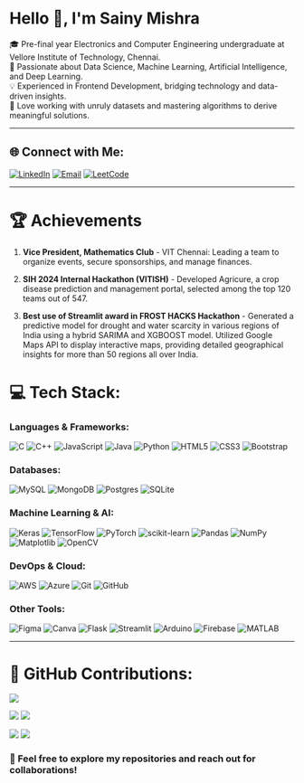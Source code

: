 <h1>Hello 👋, I'm Sainy Mishra</h1>

🎓 Pre-final year Electronics and Computer Engineering undergraduate at Vellore Institute of Technology, Chennai.<br>
🚀 Passionate about Data Science, Machine Learning, Artificial Intelligence, and Deep Learning.<br>
💡 Experienced in Frontend Development, bridging technology and data-driven insights.<br>
🌟 Love working with unruly datasets and mastering algorithms to derive meaningful solutions.<br>

---

## 🌐 Connect with Me:

[![LinkedIn](https://img.shields.io/badge/LinkedIn-%230077B5.svg?style=for-the-badge&logo=linkedin&logoColor=white)](https://www.linkedin.com/in/sainy-mishra-71b09a252/)
[![Email](https://img.shields.io/badge/Email-D14836?style=for-the-badge&logo=gmail&logoColor=white)](mailto:sainymishra.1702@gmail.com)
[![LeetCode](https://img.shields.io/badge/LeetCode-%230077B5.svg?style=for-the-badge&logo=linkedin&logoColor=white)](https://leetcode.com/u/Sainy-Mishra/)

---
# 🏆 Achievements

1. **Vice President, Mathematics Club** - VIT Chennai: Leading a team to organize events, secure sponsorships, and manage finances.
   
3. **SIH 2024 Internal Hackathon (VITISH)** - Developed Agricure, a crop disease prediction and management portal, selected among the top 120 teams out of 547.
   
5. **Best use of Streamlit award in FROST HACKS Hackathon** - Generated a predictive model for drought and water scarcity in various regions of India using a hybrid SARIMA and XGBOOST
model. Utilized Google Maps API to display interactive maps, providing detailed geographical insights for more than 50 regions all
over India.

# 💻 Tech Stack:

### Languages & Frameworks:
![C](https://img.shields.io/badge/c-%2300599C.svg?style=for-the-badge&logo=c&logoColor=white)
![C++](https://img.shields.io/badge/c++-%2300599C.svg?style=for-the-badge&logo=c%2B%2B&logoColor=white)
![JavaScript](https://img.shields.io/badge/javascript-%23323330.svg?style=for-the-badge&logo=javascript&logoColor=%23F7DF1E)
![Java](https://img.shields.io/badge/java-%23ED8B00.svg?style=for-the-badge&logo=openjdk&logoColor=white)
![Python](https://img.shields.io/badge/python-3670A0?style=for-the-badge&logo=python&logoColor=ffdd54)
![HTML5](https://img.shields.io/badge/html5-%23E34F26.svg?style=for-the-badge&logo=html5&logoColor=white)
![CSS3](https://img.shields.io/badge/css3-%231572B6.svg?style=for-the-badge&logo=css3&logoColor=white)
![Bootstrap](https://img.shields.io/badge/bootstrap-%237952B3.svg?style=for-the-badge&logo=bootstrap&logoColor=white)

### Databases:
![MySQL](https://img.shields.io/badge/mysql-4479A1.svg?style=for-the-badge&logo=mysql&logoColor=white)
![MongoDB](https://img.shields.io/badge/MongoDB-%234ea94b.svg?style=for-the-badge&logo=mongodb&logoColor=white)
![Postgres](https://img.shields.io/badge/postgres-%23316192.svg?style=for-the-badge&logo=postgresql&logoColor=white)
![SQLite](https://img.shields.io/badge/sqlite-%2307405e.svg?style=for-the-badge&logo=sqlite&logoColor=white)

### Machine Learning & AI:
![Keras](https://img.shields.io/badge/Keras-%23D00000.svg?style=for-the-badge&logo=Keras&logoColor=white)
![TensorFlow](https://img.shields.io/badge/TensorFlow-%23FF6F00.svg?style=for-the-badge&logo=TensorFlow&logoColor=white)
![PyTorch](https://img.shields.io/badge/PyTorch-%23EE4C2C.svg?style=for-the-badge&logo=PyTorch&logoColor=white)
![scikit-learn](https://img.shields.io/badge/scikit--learn-%23F7931E.svg?style=for-the-badge&logo=scikit-learn&logoColor=white)
![Pandas](https://img.shields.io/badge/pandas-%23150458.svg?style=for-the-badge&logo=pandas&logoColor=white)
![NumPy](https://img.shields.io/badge/numpy-%23013243.svg?style=for-the-badge&logo=numpy&logoColor=white)
![Matplotlib](https://img.shields.io/badge/Matplotlib-%23ffffff.svg?style=for-the-badge&logo=Matplotlib&logoColor=black)
![OpenCV](https://img.shields.io/badge/OpenCV-%235C3EE8.svg?style=for-the-badge&logo=opencv&logoColor=white)

### DevOps & Cloud:
![AWS](https://img.shields.io/badge/AWS-%23FF9900.svg?style=for-the-badge&logo=amazon-aws&logoColor=white)
![Azure](https://img.shields.io/badge/azure-%230072C6.svg?style=for-the-badge&logo=microsoftazure&logoColor=white)
![Git](https://img.shields.io/badge/git-%23F05033.svg?style=for-the-badge&logo=git&logoColor=white)
![GitHub](https://img.shields.io/badge/github-%23121011.svg?style=for-the-badge&logo=github&logoColor=white)

### Other Tools:
![Figma](https://img.shields.io/badge/figma-%23F24E1E.svg?style=for-the-badge&logo=figma&logoColor=white)
![Canva](https://img.shields.io/badge/Canva-%2300C4CC.svg?style=for-the-badge&logo=Canva&logoColor=white)
![Flask](https://img.shields.io/badge/flask-%23000.svg?style=for-the-badge&logo=flask&logoColor=white)
![Streamlit](https://img.shields.io/badge/Streamlit-%23FE4B4B.svg?style=for-the-badge&logo=streamlit&logoColor=white)
![Arduino](https://img.shields.io/badge/-Arduino-00979D?style=for-the-badge&logo=Arduino&logoColor=white)
![Firebase](https://img.shields.io/badge/Firebase-%23FFCA28.svg?style=for-the-badge&logo=firebase&logoColor=black)
![MATLAB](https://img.shields.io/badge/MATLAB-%23E34F26.svg?style=for-the-badge&logo=mathworks&logoColor=white)

---
# 🚀 GitHub Contributions:

![](https://github-profile-summary-cards.vercel.app/api/cards/profile-details?username=Sainy-Mishra&theme=tokyonight)

![](https://github-profile-summary-cards.vercel.app/api/cards/repos-per-language?username=Sainy-Mishra&theme=tokyonight)
![](https://github-profile-summary-cards.vercel.app/api/cards/most-commit-language?username=Sainy-Mishra&theme=tokyonight)

![](https://github-profile-summary-cards.vercel.app/api/cards/stats?username=Sainy-Mishra&theme=tokyonight)
![](https://github-profile-summary-cards.vercel.app/api/cards/productive-time?username=Sainy-Mishra&theme=tokyonight&utcOffset=5.5)


### 🚀 Feel free to explore my repositories and reach out for collaborations!

